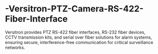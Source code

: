 # -Versitron-PTZ-Camera-RS-422-Fiber-Interface
Versitron provides PTZ RS-422 fiber interfaces, RS-232 fiber devices, CCTV transmission kits, and serial over fiber solutions for alarm systems, ensuring secure, interference-free communication for critical surveillance networks.
